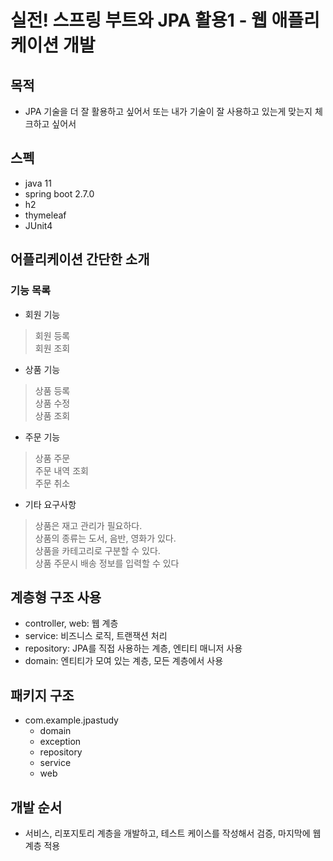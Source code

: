 # 실전! 스프링 부트와 JPA 활용1 - 웹 애플리케이션 개발
## 목적
- JPA 기술을 더 잘 활용하고 싶어서 또는 내가 기술이 잘 사용하고 있는게 맞는지 체크하고 싶어서

## 스펙
- java 11
- spring boot 2.7.0
- h2
- thymeleaf
- JUnit4

## 어플리케이션 간단한 소개
### 기능 목록
- 회원 기능
> 회원 등록  
> 회원 조회     

- 상품 기능
> 상품 등록  
> 상품 수정  
> 상품 조회    

- 주문 기능
> 상품 주문  
> 주문 내역 조회  
> 주문 취소    

- 기타 요구사항
> 상품은 재고 관리가 필요하다.   
> 상품의 종류는 도서, 음반, 영화가 있다.  
> 상품을 카테고리로 구분할 수 있다.  
> 상품 주문시 배송 정보를 입력할 수 있다  


## 계층형 구조 사용
- controller, web: 웹 계층
- service: 비즈니스 로직, 트랜잭션 처리
- repository: JPA를 직접 사용하는 계층, 엔티티 매니저 사용
- domain: 엔티티가 모여 있는 계층, 모든 계층에서 사용


## 패키지 구조
- com.example.jpastudy
  - domain
  - exception
  - repository
  - service
  - web

## 개발 순서
- 서비스, 리포지토리 계층을 개발하고, 테스트 케이스를 작성해서 검증, 마지막에 웹 계층 적용
